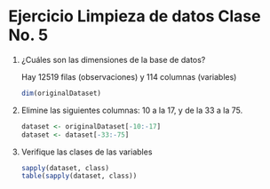 # Ejercicio Limpieza de datos Clase No. 5

1. ¿Cuáles son las dimensiones de la base de datos?

   Hay 12519 filas (observaciones) y 114 columnas (variables)

   ```R
   dim(originalDataset)
   ```

2. Elimine las siguientes columnas: 10 a la 17, y de la 33 a la 75.

   ```R
   dataset <- originalDataset[-10:-17]
   dataset <- dataset[-33:-75]
   ```

3. Verifique las clases de las variables

   ```R
   sapply(dataset, class)
   table(sapply(dataset, class))
   ```